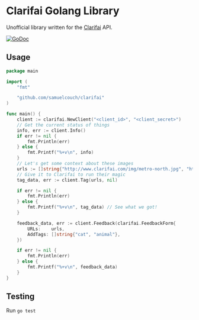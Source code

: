 # Clarifai Golang Library

Unofficial library written for the [Clarifai](http://www.clarifai.com) API.

[![GoDoc](https://godoc.org/github.com/samuelcouch/clarifai?status.svg)](https://godoc.org/github.com/samuelcouch/clarifai)

## Usage
```go
package main

import (
	"fmt"

	"github.com/samuelcouch/clarifai"
)

func main() {
	client := clarifai.NewClient("<client_id>", "<client_secret>")
	// Get the current status of things
	info, err := client.Info()
	if err != nil {
		fmt.Println(err)
	} else {
		fmt.Printf("%+v\n", info)
	}
	// Let's get some context about these images
	urls := []string{"http://www.clarifai.com/img/metro-north.jpg", "http://www.clarifai.com/img/metro-north.jpg"}
	// Give it to Clarifai to run their magic
	tag_data, err := client.Tag(urls, nil)

	if err != nil {
		fmt.Println(err)
	} else {
		fmt.Printf("%+v\n", tag_data) // See what we got!
	}

	feedback_data, err := client.Feedback(clarifai.FeedbackForm{
		URLs:    urls,
		AddTags: []string{"cat", "animal"},
	})

	if err != nil {
		fmt.Println(err)
	} else {
		fmt.Printf("%+v\n", feedback_data)
	}
}
```

## Testing
Run `go test`
